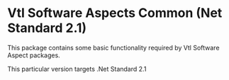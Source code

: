 # Vtl Software Aspects Common (Net Standard 2.1)

This package contains some basic functionality required by Vtl Software Aspect packages.

This particular version targets .Net Standard 2.1